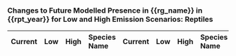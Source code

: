 

### Changes to Future Modelled Presence in {{rg_name}} in {{rpt_year}} for Low and High Emission Scenarios: Reptiles

| Current | Low | High | Species Name | Current | Low | High | Species Name |
|:-------:|:---:|:----:|:-------------|:-------:|:---:|:----:|:-------------|
